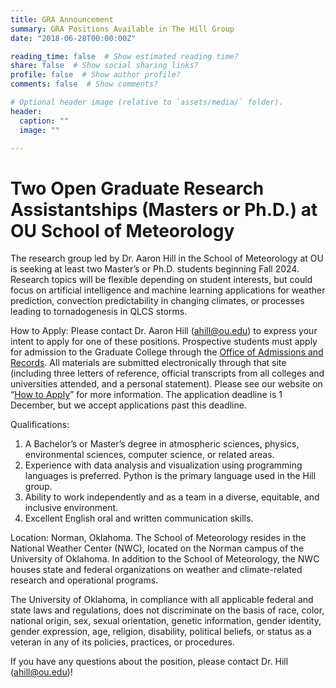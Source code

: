 ```yaml
---
title: GRA Announcement
summary: GRA Positions Available in The Hill Group
date: "2018-06-28T00:00:00Z"

reading_time: false  # Show estimated reading time?
share: false  # Show social sharing links?
profile: false  # Show author profile?
comments: false  # Show comments?

# Optional header image (relative to `assets/media/` folder).
header:
  caption: ""
  image: ""

---
```

<h1>Two Open Graduate Research Assistantships (Masters or Ph.D.) at OU School of Meteorology</h1>

<p>The research group led by Dr. Aaron Hill in the School of Meteorology at OU is seeking at least two Master’s or Ph.D. students beginning Fall 2024. Research topics will be flexible depending on student interests, but could focus on artificial intelligence and machine learning applications for weather prediction, convection predictability in changing climates, or processes leading to tornadogenesis in QLCS storms.

How to Apply: Please contact Dr. Aaron Hill (ahill@ou.edu) to express your intent to apply for one of these positions. Prospective students must apply for admission to the Graduate College through the <a href="https://www.ou.edu/gradcollege/apply">Office of Admissions and Records</a>. All materials are submitted electronically through that site (including three letters of reference, official transcripts from all colleges and universities attended, and a personal statement). Please see our website on “<a href="http://meteorology.ou.edu/academics/prospective-graduate/how-to-apply/">How to Apply</a>” for more information. The application deadline is 1 December, but we accept applications past this deadline. 
 
Qualifications: 
1.	A Bachelor’s or Master’s degree in atmospheric sciences, physics, environmental sciences, computer science, or related areas. 
2.	Experience with data analysis and visualization using programming languages is preferred. Python is the primary language used in the Hill group. 
3.	Ability to work independently and as a team in a diverse, equitable, and inclusive environment. 
4.	Excellent English oral and written communication skills. 
 
Location: Norman, Oklahoma. The School of Meteorology resides in the National Weather Center (NWC), located on the Norman campus of the University of Oklahoma. In addition to the School of Meteorology, the NWC houses state and federal organizations on weather and climate-related research and operational programs. 

The University of Oklahoma, in compliance with all applicable federal and state laws and regulations, does not discriminate on the basis of race, color, national origin, sex, sexual orientation, genetic information, gender identity, gender expression, age, religion, disability, political beliefs, or status as a veteran in any of its policies, practices, or procedures. 

If you have any questions about the position, please contact Dr. Hill (ahill@ou.edu)!</p>
